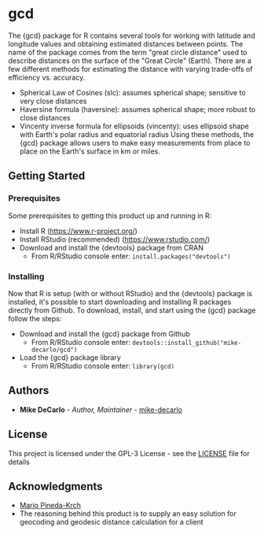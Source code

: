 # gcd

The {gcd} package for R contains several tools for working with latitude and longitude values and obtaining estimated distances between points. The name of the package comes from the term "great circle distance" used to describe distances on the surface of the "Great Circle" (Earth). There are a few different methods for estimating the distance with varying trade-offs of efficiency vs. accuracy.
- Spherical Law of Cosines (slc): assumes spherical shape; sensitive to very close distances
- Haversine formula (haversine): assumes spherical shape; more robust to close distances
- Vincenty inverse formula for ellipsoids (vincenty): uses ellipsoid shape with Earth's polar radius and equatorial radius
Using these methods, the {gcd} package allows users to make easy measurements from place to place on the Earth's surface in km or miles.

## Getting Started


### Prerequisites

Some prerequisites to getting this product up and running in R:
- Install R (https://www.r-project.org/)
- Install RStudio (recommended) (https://www.rstudio.com/)
- Download and install the {devtools} package from CRAN
  - From R/RStudio console enter: <code>install.packages("devtools")</code>

### Installing

Now that R is setup (with or without RStudio) and the {devtools} package is installed, it's possible to start downloading and installing R packages directly from Github. To download, install, and start using the {gcd} package follow the steps:
- Download and install the {gcd} package from Github
  - From R/RStudio console enter: <code>devtools::install_github("mike-decarlo/gcd")</code>
- Load the {gcd} package library
  - From R/RStudio console enter: <code>library(gcd)</code>

## Authors

* **Mike DeCarlo** - *Author, Maintainer* - [mike-decarlo](https://github.com/mike-decarlo)

## License

This project is licensed under the GPL-3 License - see the [LICENSE](LICENSE) file for details

## Acknowledgments

* [Mario Pineda-Krch](http://pineda-krch.com/)
* The reasoning behind this product is to supply an easy solution for geocoding and geodesic distance calculation for a client
